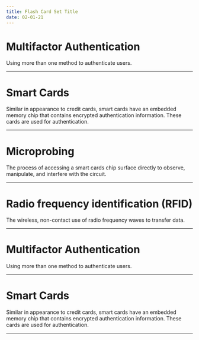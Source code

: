 ```yaml
---
title: Flash Card Set Title
date: 02-01-21
---
```


# Multifactor Authentication

Using more than one method to authenticate users.

---

# Smart Cards

Similar in appearance to credit cards, smart cards have an embedded memory chip that contains encrypted authentication information. These cards are used for authentication.

---

# Microprobing

The process of accessing a smart cards chip surface directly to observe, manipulate, and interfere with the circuit.

---

# Radio frequency identification (RFID)

The wireless, non-contact use of radio frequency waves to transfer data.

---

# Multifactor Authentication

Using more than one method to authenticate users.

---

# Smart Cards

Similar in appearance to credit cards, smart cards have an embedded memory chip that contains encrypted authentication information. These cards are used for authentication.

---
